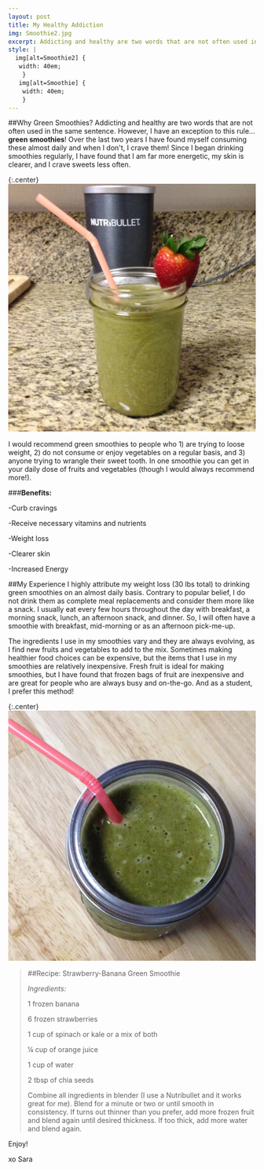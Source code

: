 ```yaml
---
layout: post
title: My Healthy Addiction
img: Smoothie2.jpg
excerpt: Addicting and healthy are two words that are not often used in the same sentence.  However, I have an exception to this rule...
style: |
  img[alt=Smoothie2] {
   width: 40em;
    }
   img[alt=Smoothie] {
    width: 40em;
    }
---
```


##Why Green Smoothies?
Addicting and healthy are two words that are not often used in the same sentence.  However, I have an exception to this rule... **green smoothies**! Over the last two years I have found myself consuming these almost daily and when I don't, I crave them!  Since I began drinking smoothies regularly, I have found that I am far more energetic, my skin is clearer, and I crave sweets less often. 

{:.center}
![Smoothie2](/assets/images/Smoothie2.jpg "Smoothie2")

I would recommend green smoothies to people who 1) are trying to loose weight, 2) do not consume or enjoy vegetables on a regular basis, and 3) anyone trying to wrangle their sweet tooth.  In one smoothie you can get in your daily dose of fruits and vegetables (though I would always recommend more!).  

###**Benefits:**

-Curb cravings

-Receive necessary vitamins and nutrients

-Weight loss

-Clearer skin

-Increased Energy

##My Experience
I highly attribute my weight loss (30 lbs total) to drinking green smoothies on an almost daily basis. Contrary to popular belief, I do not drink them as complete meal replacements and consider them more like a snack. I usually eat every few hours throughout the day with breakfast, a morning snack, lunch, an afternoon snack, and dinner. So, I will often have a smoothie with breakfast, mid-morning or as an afternoon pick-me-up.

The ingredients I use in my smoothies vary and they are always evolving, as I find new fruits and vegetables to add to the mix.  Sometimes making healthier food choices can be expensive, but the items that I use in my smoothies are relatively inexpensive.  Fresh fruit is ideal for making smoothies, but I have found that frozen bags of fruit are inexpensive and are great for people who are always busy and on-the-go.  And as a student, I prefer this method! 

{:.center}
![Smoothie](/assets/images/Smoothie.jpg "Smoothie")

>##Recipe: Strawberry-Banana Green Smoothie
>
>*Ingredients:*
>
>1 frozen banana
>
>6 frozen strawberries
>
>1 cup of spinach or kale or a mix of both
>
>¼ cup of orange juice
>
>1 cup of water
>
>2 tbsp of chia seeds
>
>Combine all ingredients in blender (I use a Nutribullet and it works great for me).  Blend for a minute or two or until smooth in consistency. If turns out thinner than you prefer, add more frozen fruit and blend again until desired thickness.  If too thick, add more water and blend again. 


Enjoy!

xo Sara

